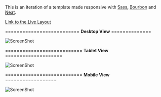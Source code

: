 This is an iteration of a template made responsive with [Sass](http://sass-lang.com/), [Bourbon](http://bourbon.io/) and [Neat](http://neat.bourbon.io/).


[Link to the Live Layout](http://hasmany.github.io/herdesign_with_BourbonNeat/)


==========================  **Desktop View** ==============


![ScreenShot](https://raw.githubusercontent.com/hasmany/herdesign_with_BourbonNeat/screenshots/Screenshot/Desktop.png)


===========================  **Tablet View** ====================


![ScreenShot](https://raw.githubusercontent.com/hasmany/herdesign_with_BourbonNeat/screenshots/Screenshot/Tablet.png)


===========================  **Mobile View** ==================


![ScreenShot](https://raw.githubusercontent.com/hasmany/herdesign_with_BourbonNeat/screenshots/Screenshot/Mobile.png)
